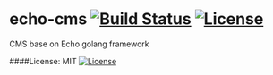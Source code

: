 # echo-cms [![Build Status](https://travis-ci.org/mrLSD/rust-tutorials.svg?branch=master)](https://travis-ci.org/mrLSD/rust-tutorials) [![License](http://img.shields.io/badge/license-mit-blue.svg?style=flat-square)](https://raw.githubusercontent.com/mrLSD/echo-cms/master/LICENSE)

CMS base on Echo golang framework

####License: MIT [![License](http://img.shields.io/badge/license-mit-blue.svg?style=flat-square)](https://raw.githubusercontent.com/mrLSD/echo-cms/master/LICENSE)
